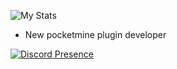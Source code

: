 ![My Stats](https://github-readme-stats.vercel.app/api?username=UnNyanCat&show_icons=true&count_private=true&hide_title=true)
- New pocketmine plugin developer

[![Discord Presence](https://lanyard-profile-readme.vercel.app/api/711930203605303317
                            )](https://discord.com/users/711930203605303317)
